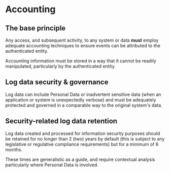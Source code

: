 # Accounting

## The base principle

Any access, and subsequent activity, to any system or data **must** employ adequate accounting techniques to ensure events can be attributed to the authenticated entity.

Accounting information must be stored in a way that it cannot be readily manipulated, particularly by the authenticated entity.

## Log data security & governance

Log data can include Personal Data or inadvertent sensitive data \(when an application or system is unexpectedly verbose\) and must be adequately protected and governed in a comparable way to the original system's data.

## Security-related log data retention

Log data created and processed for information security purposes should be retained for no longer than 2 \(two\) years by default \(this is subject to any legislative or regulative compliance requirements\) but for a minimum of 6 months.

These times are generalistic as a guide, and require contextual analysis particularly where Personal Data is involved.

